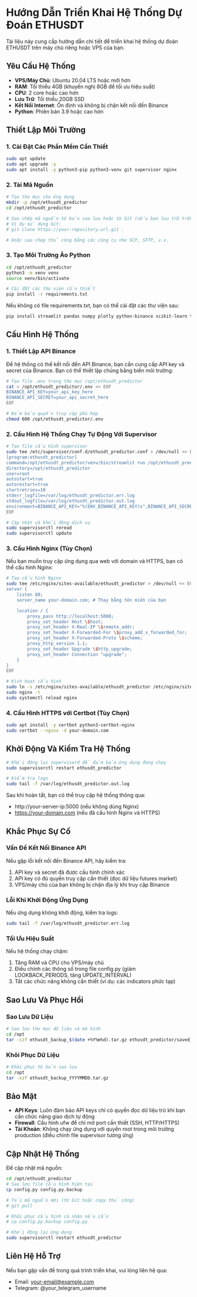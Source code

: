 # Hướng Dẫn Triển Khai Hệ Thống Dự Đoán ETHUSDT

Tài liệu này cung cấp hướng dẫn chi tiết để triển khai hệ thống dự đoán ETHUSDT trên máy chủ riêng hoặc VPS của bạn.

## Yêu Cầu Hệ Thống

- **VPS/Máy Chủ**: Ubuntu 20.04 LTS hoặc mới hơn
- **RAM**: Tối thiểu 4GB (khuyến nghị 8GB để tối ưu hiệu suất)
- **CPU**: 2 core hoặc cao hơn
- **Lưu Trữ**: Tối thiểu 20GB SSD
- **Kết Nối Internet**: Ổn định và không bị chặn kết nối đến Binance
- **Python**: Phiên bản 3.9 hoặc cao hơn

## Thiết Lập Môi Trường

### 1. Cài Đặt Các Phần Mềm Cần Thiết

```bash
sudo apt update
sudo apt upgrade -y
sudo apt install -y python3-pip python3-venv git supervisor nginx
```

### 2. Tải Mã Nguồn

```bash
# Tạo thư mục cho ứng dụng
mkdir -p /opt/ethusdt_predictor
cd /opt/ethusdt_predictor

# Sao chép mã nguồn từ bản sao lưu hoặc từ Git (nếu bạn lưu trữ trên Git)
# Ví dụ sử dụng Git:
# git clone https://your-repository-url.git .

# Hoặc sao chép thủ công bằng các công cụ như SCP, SFTP, v.v.
```

### 3. Tạo Môi Trường Ảo Python

```bash
cd /opt/ethusdt_predictor
python3 -m venv venv
source venv/bin/activate

# Cài đặt các thư viện cần thiết
pip install -r requirements.txt
```

Nếu không có file requirements.txt, bạn có thể cài đặt các thư viện sau:

```bash
pip install streamlit pandas numpy plotly python-binance scikit-learn tensorflow
```

## Cấu Hình Hệ Thống

### 1. Thiết Lập API Binance

Để hệ thống có thể kết nối đến API Binance, bạn cần cung cấp API key và secret của Binance. Bạn có thể thiết lập chúng bằng biến môi trường:

```bash
# Tạo file .env trong thư mục /opt/ethusdt_predictor
cat > /opt/ethusdt_predictor/.env << EOF
BINANCE_API_KEY=your_api_key_here
BINANCE_API_SECRET=your_api_secret_here
EOF

# Đảm bảo quyền truy cập phù hợp
chmod 600 /opt/ethusdt_predictor/.env
```

### 2. Cấu Hình Hệ Thống Chạy Tự Động Với Supervisor

```bash
# Tạo file cấu hình supervisor
sudo tee /etc/supervisor/conf.d/ethusdt_predictor.conf > /dev/null << EOF
[program:ethusdt_predictor]
command=/opt/ethusdt_predictor/venv/bin/streamlit run /opt/ethusdt_predictor/app.py --server.port=5000 --server.address=0.0.0.0 --server.headless=true
directory=/opt/ethusdt_predictor
user=root
autostart=true
autorestart=true
startretries=10
stderr_logfile=/var/log/ethusdt_predictor.err.log
stdout_logfile=/var/log/ethusdt_predictor.out.log
environment=BINANCE_API_KEY="%(ENV_BINANCE_API_KEY)s",BINANCE_API_SECRET="%(ENV_BINANCE_API_SECRET)s"
EOF

# Cập nhật và khởi động dịch vụ
sudo supervisorctl reread
sudo supervisorctl update
```

### 3. Cấu Hình Nginx (Tùy Chọn)

Nếu bạn muốn truy cập ứng dụng qua web với domain và HTTPS, bạn có thể cấu hình Nginx:

```bash
# Tạo cấu hình Nginx
sudo tee /etc/nginx/sites-available/ethusdt_predictor > /dev/null << EOF
server {
    listen 80;
    server_name your-domain.com; # Thay bằng tên miền của bạn

    location / {
        proxy_pass http://localhost:5000;
        proxy_set_header Host \$host;
        proxy_set_header X-Real-IP \$remote_addr;
        proxy_set_header X-Forwarded-For \$proxy_add_x_forwarded_for;
        proxy_set_header X-Forwarded-Proto \$scheme;
        proxy_http_version 1.1;
        proxy_set_header Upgrade \$http_upgrade;
        proxy_set_header Connection "upgrade";
    }
}
EOF

# Kích hoạt cấu hình
sudo ln -s /etc/nginx/sites-available/ethusdt_predictor /etc/nginx/sites-enabled/
sudo nginx -t
sudo systemctl reload nginx
```

### 4. Cấu Hình HTTPS với Certbot (Tùy Chọn)

```bash
sudo apt install -y certbot python3-certbot-nginx
sudo certbot --nginx -d your-domain.com
```

## Khởi Động Và Kiểm Tra Hệ Thống

```bash
# Khởi động lại supervisord để đảm bảo ứng dụng đang chạy
sudo supervisorctl restart ethusdt_predictor

# Kiểm tra logs
sudo tail -f /var/log/ethusdt_predictor.out.log
```

Sau khi hoàn tất, bạn có thể truy cập hệ thống thông qua:
- http://your-server-ip:5000 (nếu không dùng Nginx)
- https://your-domain.com (nếu đã cấu hình Nginx và HTTPS)

## Khắc Phục Sự Cố

### Vấn Đề Kết Nối Binance API

Nếu gặp lỗi kết nối đến Binance API, hãy kiểm tra:
1. API key và secret đã được cấu hình chính xác
2. API key có đủ quyền truy cập cần thiết (đọc dữ liệu futures market)
3. VPS/máy chủ của bạn không bị chặn địa lý khi truy cập Binance

### Lỗi Khi Khởi Động Ứng Dụng

Nếu ứng dụng không khởi động, kiểm tra logs:

```bash
sudo tail -f /var/log/ethusdt_predictor.err.log
```

### Tối Ưu Hiệu Suất

Nếu hệ thống chạy chậm:
1. Tăng RAM và CPU cho VPS/máy chủ
2. Điều chỉnh các thông số trong file config.py (giảm LOOKBACK_PERIODS, tăng UPDATE_INTERVAL)
3. Tắt các chức năng không cần thiết (ví dụ: các indicators phức tạp)

## Sao Lưu Và Phục Hồi

### Sao Lưu Dữ Liệu

```bash
# Sao lưu thư mục dữ liệu và mô hình
cd /opt
tar -czf ethusdt_backup_$(date +%Y%m%d).tar.gz ethusdt_predictor/saved_models
```

### Khôi Phục Dữ Liệu

```bash
# Khôi phục từ bản sao lưu
cd /opt
tar -xzf ethusdt_backup_YYYYMMDD.tar.gz
```

## Bảo Mật

- **API Keys**: Luôn đảm bảo API keys chỉ có quyền đọc dữ liệu trừ khi bạn cần chức năng giao dịch tự động
- **Firewall**: Cấu hình ufw để chỉ mở port cần thiết (SSH, HTTP/HTTPS)
- **Tài Khoản**: Không chạy ứng dụng với quyền root trong môi trường production (điều chỉnh file supervisor tương ứng)

## Cập Nhật Hệ Thống

Để cập nhật mã nguồn:

```bash
cd /opt/ethusdt_predictor
# Sao lưu file cấu hình hiện tại
cp config.py config.py.backup

# Tải mã nguồn mới (từ Git hoặc copy thủ công)
# git pull

# Khôi phục cấu hình cá nhân nếu cần
# cp config.py.backup config.py

# Khởi động lại ứng dụng
sudo supervisorctl restart ethusdt_predictor
```

## Liên Hệ Hỗ Trợ

Nếu bạn gặp vấn đề trong quá trình triển khai, vui lòng liên hệ qua:
- Email: your-email@example.com
- Telegram: @your_telegram_username